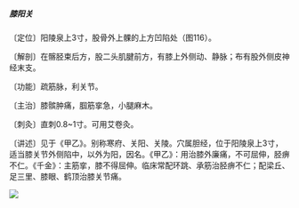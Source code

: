 ##### 膝阳关

〔定位〕阳陵泉上3寸，股骨外上髁的上方凹陷处（图116）。

〔解剖〕在髂胫束后方，股二头肌腱前方，有膝上外侧动、静脉；布有股外侧皮神经末支。

〔功能〕疏筋脉，利关节。

〔主治〕膝髌肿痛，腘筋挛急，小腿麻木。

〔刺灸〕直刺0.8~1寸。可用艾卷灸。

〔讲述〕见于《甲乙》。别称寒府、关阳、关陵。穴属胆经，位于阳陵泉上3寸，适当膝关节外侧陷中，以外为阳，因名。《甲乙》：用治膝外廉痛，不可屈伸，胫痹不仁。《千金》：主筋挛，膝不得屈伸。临床常配环跳、承筋治胫痹不仁；配梁丘、足三里、膝眼、鹤顶治膝关节痛。 

![](img/图116.jpg)
